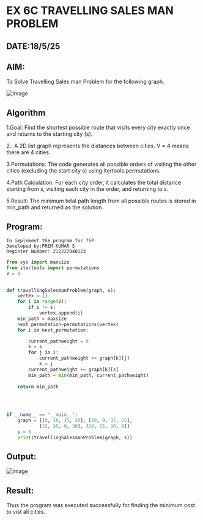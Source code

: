 # EX 6C TRAVELLING SALES MAN PROBLEM
## DATE:18/5/25
## AIM:
To Solve Travelling Sales man Problem for the following graph.

![image](https://github.com/user-attachments/assets/653921a4-3d7b-4691-9b41-735e80f7af0b)



## Algorithm
1.Goal: Find the shortest possible route that visits every city exactly once and returns to the starting city (s).

2.: A 2D list graph represents the distances between cities. V = 4 means there are 4 cities.

3.Permutations: The code generates all possible orders of visiting the other cities (excluding the start city s) using itertools.permutations.

4.Path Calculation: For each city order, it calculates the total distance starting from s, visiting each city in the order, and returning to s.

5.Result: The minimum total path length from all possible routes is stored in min_path and returned as the solution.
## Program:
```
To implement the program for TSP.
Developed by:PREM KUMAR S
Register Number: 212222040123
```
```python
from sys import maxsize
from itertools import permutations
V = 4
 

def travellingSalesmanProblem(graph, s):
    vertex = [] 
    for i in range(V): 
        if i != s: 
            vertex.append(i) 
    min_path = maxsize 
    next_permutation=permutations(vertex)
    for i in next_permutation:

        current_pathweight = 0
        k = s 
        for j in i: 
            current_pathweight += graph[k][j] 
            k = j 
        current_pathweight += graph[k][s] 
        min_path = min(min_path, current_pathweight) 
         
    return min_path
   
 
 

if __name__ == "__main__":
    graph = [[0, 10, 15, 20], [10, 0, 35, 25],
            [15, 35, 0, 30], [20, 25, 30, 0]]
    s = 0
    print(travellingSalesmanProblem(graph, s))
```

## Output:

![image](https://github.com/user-attachments/assets/6fdc1e59-bf52-424b-914a-ca30d14f174e)


## Result:
Thus the program was executed successfully for finding the minimum cost to vist all cities.
